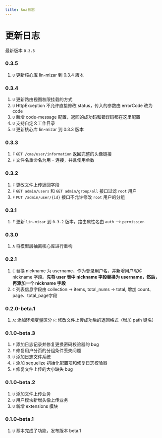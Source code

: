 ```yaml
---
title: koa日志
---
```


# 更新日志

最新版本 `0.3.5`

### 0.3.5

1. `U` 更新核心库 lin-mizar 到 0.3.4 版本

### 0.3.4

1. `U` 更新路由视图权限挂载的方式
2. `U` HttpException 不允许直接修改 status，传入的参数由 errorCode 改为 code
3. `U` 新增 code-message 配置，返回的成功码和错误码都在这里配置
4. `U` 支持自定义工作目录
5. `U` 更新核心库 lin-mizar 到 0.3.3 版本

### 0.3.3

1. `F` `GET /cms/user/information` 返回完整的头像链接
2. `F` 文件名重命名为用 `-` 连接，并且使用单数

### 0.3.2

1. `F` 更改文件上传返回字段
2. `F` `GET admin/users` 和 `GET admin/group/all` 接口过滤 `root` 用户
3. `F` `PUT /admin/user/{id}` 接口不允许修改 `root` 用户的分组

### 0.3.1

1. `F` 更新 `lin-mizar` 到 `0.3.2` 版本，路由属性名由 `auth` --> `permission`

### 0.3.0

1. `A` 将模型层抽离核心库进行重构

### 0.2.1

1. `C` 替换 nickname 为 username，作为登录用户名，并新增用户昵称 nickname 字段。**先将 user 表中 nickname 字段替换为 username，然后，再添加一个 nickname 字段**
2. `C` 列表信息字段由 collection -> items, total_nums -> total, 增加 count、page、total_page字段

### 0.2.0-beta.1

1. `A`: 添加环境变量区分 `F`: 修改文件上传成功后的返回格式（增加 path 键名）

### 0.1.0-beta.3

1. `F` 添加日志记录并修复更换密码校验器的 bug
2. `F` 修复用户分页的分组条件丢失问题
3. `U` 添加日志文件系统
4. `F` 添加 sequelize 初始化配置项和修复日志校验器
5. `F` 修复文件上传的大小缺失 bug

### 0.1.0-beta.2

1. `U` 添加文件上传业务
2. `U` 用户模块新增头像上传业务
3. `U` 新增 extensions 模块

### 0.1.0-beta.1

1. `U` 基本完成了功能，发布版本 beta.1

<!-- ## 核心库

> 核心库即 koa 版本的 Lin CMS 在 `npm` 上发布的包，详情请查
> 看[github](https://github.com/TaleLin/lin-cms-koa-core)\

### 0.2.1

1. `C` 替换 nickname 为 username，作为登录用户名，并新增用户昵称 nickname 字段

### 0.2.0-beta.2

1. `F` 修复 avatar 的结果处理

### 0.2.0-beta.1

1. `A` 添加 avatar 的结果处理

### 0.1.0-beta.5

1. `F` 移除是否 async 函数的判断

### 0.1.0-beta.4

1. `F` 修复模型扩展的问题

### 0.1.0-beta.3

1. `U` 添加日志文件记录系统
2. `F` 修复权限查找的条件
3. `U` 添加 sequelize 初始化配置项
4. `F`修复文件上传的大小缺失 bug

### 0.1.0-beta.2

1. `U` 增加文件上传功能
2. `U` 用户信息新增 avatar 字段
3. `U` 新增 logger，limiter，file 类库

### 0.1.0-beta.1

1.  `U` 总体功能基本稳定，发布版本 beta.1
 -->


<!-- markdownlint-disable -->
<RightMenu />
<!-- markdownlint-enable -->
